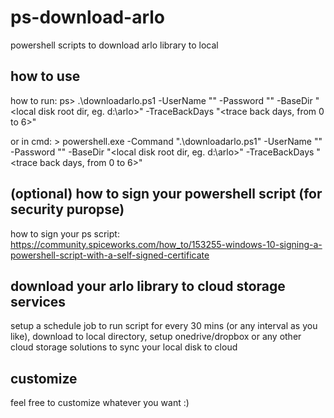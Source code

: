 # ps-download-arlo
powershell scripts to download arlo library to local


## how to use
how to run: ps> .\downloadarlo.ps1 -UserName "<email address of arlo account>" -Password "<password of arlo account>" -BaseDir "<local disk root dir, eg. d:\arlo>" -TraceBackDays "<trace back days, from 0 to 6>"

or in cmd: > powershell.exe -Command ".\downloadarlo.ps1" -UserName "<email address of arlo account>" -Password "<password of arlo account>" -BaseDir "<local disk root dir, eg. d:\arlo>" -TraceBackDays "<trace back days, from 0 to 6>"

## (optional) how to sign your powershell script (for security puropse)
how to sign your ps script: https://community.spiceworks.com/how_to/153255-windows-10-signing-a-powershell-script-with-a-self-signed-certificate


## download your arlo library to cloud storage services
setup a schedule job to run script for every 30 mins (or any interval as you like), download to local directory, setup onedrive/dropbox or any other cloud storage solutions to sync your local disk to cloud


## customize
feel free to customize whatever you want :) 